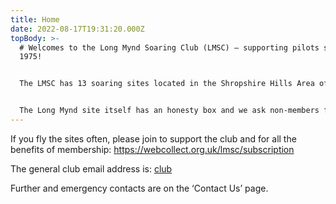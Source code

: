 ```yaml
---
title: Home
date: 2022-08-17T19:31:20.000Z
topBody: >-
  # Welcomes to the Long Mynd Soaring Club (LMSC) – supporting pilots since
  1975!


  The LMSC has 13 soaring sites located in the Shropshire Hills Area of Outstanding Natural Beauty (AONB) and mid-Wales. Most are ‘open’ sites except for Clatter and The Wrekin for which we ask non-members to contact a committee member for a day’s temporary pass before going to the site.


  The Long Mynd site itself has an honesty box and we ask non-members for a day fee of £3 which goes towards the sites upkeep. The day fee can also be [paid online](https://webcollect.org.uk/lmsc/subscription).
---
```

If you fly the sites often, please join to support the club and for all the benefits of membership: <https://webcollect.org.uk/lmsc/subscription>

The general club email address is: [club](mailto:club@longmynd.org) 

 Further and emergency contacts are on the ‘Contact Us’ page.